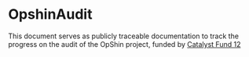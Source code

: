 # OpshinAudit
This document serves as publicly traceable documentation to track the progress on the audit of the OpShin project, funded by [Catalyst Fund 12](https://projectcatalyst.io/funds/12/f12-cardano-open-developers/opshin-audit)
